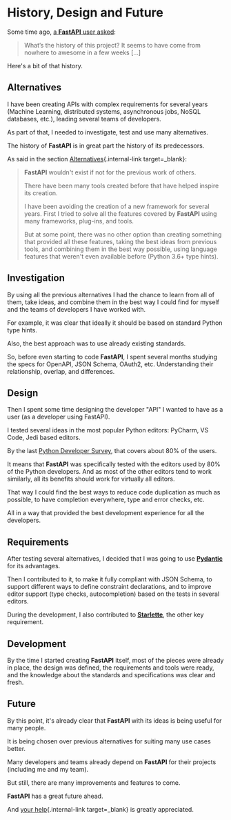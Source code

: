 # History, Design and Future

Some time ago, <a href="https://github.com/tiangolo/fastapi/issues/3#issuecomment-454956920" class="external-link" target="_blank">a **FastAPI** user asked</a>:

> What’s the history of this project? It seems to have come from nowhere to awesome in a few weeks [...]

Here's a bit of that history.

## Alternatives

I have been creating APIs with complex requirements for several years (Machine Learning, distributed systems, asynchronous jobs, NoSQL databases, etc.), leading several teams of developers.

As part of that, I needed to investigate, test and use many alternatives.

The history of **FastAPI** is in great part the history of its predecessors.

As said in the section [Alternatives](alternatives.md){.internal-link target=_blank}:

<blockquote markdown="1">

**FastAPI** wouldn't exist if not for the previous work of others.

There have been many tools created before that have helped inspire its creation.

I have been avoiding the creation of a new framework for several years. First I tried to solve all the features covered by **FastAPI** using many frameworks, plug-ins, and tools.

But at some point, there was no other option than creating something that provided all these features, taking the best ideas from previous tools, and combining them in the best way possible, using language features that weren't even available before (Python 3.6+ type hints).

</blockquote>

## Investigation

By using all the previous alternatives I had the chance to learn from all of them, take ideas, and combine them in the best way I could find for myself and the teams of developers I have worked with.

For example, it was clear that ideally it should be based on standard Python type hints.

Also, the best approach was to use already existing standards.

So, before even starting to code **FastAPI**, I spent several months studying the specs for OpenAPI, JSON Schema, OAuth2, etc. Understanding their relationship, overlap, and differences.

## Design

Then I spent some time designing the developer "API" I wanted to have as a user (as a developer using FastAPI).

I tested several ideas in the most popular Python editors: PyCharm, VS Code, Jedi based editors.

By the last <a href="https://www.jetbrains.com/research/python-developers-survey-2018/#development-tools" class="external-link" target="_blank">Python Developer Survey</a>, that covers about 80% of the users.

It means that **FastAPI** was specifically tested with the editors used by 80% of the Python developers. And as most of the other editors tend to work similarly, all its benefits should work for virtually all editors.

That way I could find the best ways to reduce code duplication as much as possible, to have completion everywhere, type and error checks, etc.

All in a way that provided the best development experience for all the developers.

## Requirements

After testing several alternatives, I decided that I was going to use <a href="https://pydantic-docs.helpmanual.io/" class="external-link" target="_blank">**Pydantic**</a> for its advantages.

Then I contributed to it, to make it fully compliant with JSON Schema, to support different ways to define constraint declarations, and to improve editor support (type checks, autocompletion) based on the tests in several editors.

During the development, I also contributed to <a href="https://www.starlette.io/" class="external-link" target="_blank">**Starlette**</a>, the other key requirement.

## Development

By the time I started creating **FastAPI** itself, most of the pieces were already in place, the design was defined, the requirements and tools were ready, and the knowledge about the standards and specifications was clear and fresh.

## Future

By this point, it's already clear that **FastAPI** with its ideas is being useful for many people.

It is being chosen over previous alternatives for suiting many use cases better.

Many developers and teams already depend on **FastAPI** for their projects (including me and my team).

But still, there are many improvements and features to come.

**FastAPI** has a great future ahead.

And [your help](help-fastapi.md){.internal-link target=_blank} is greatly appreciated.
